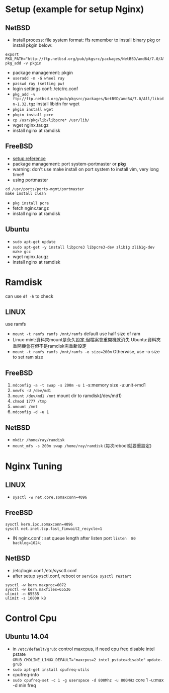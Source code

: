 # Setup (example for setup Nginx)

## NetBSD
* install process:  file system format: ffs  remember to install binary pkg or install pkgin below:
```
export PKG_PATH="http://ftp.netbsd.org/pub/pkgsrc/packages/NetBSD/amd64/7.0/All/"
pkg_add -v pkgin
```
* package management: pkgin
* `useradd -m -G wheel ray`
* `passwd ray (setting pw)`
* login settings conf: /etc/rc.conf
* `pkg_add -v ftp://ftp.netbsd.org/pub/pkgsrc/packages/NetBSD/amd64/7.0/All/libidn-1.32.tgz` install libidn for wget
* `pkgin install wget`
* `pkgin install pcre`
* `cp /usr/pkg/lib/libpcre* /usr/lib/`
* wget nginx.tar.gz
* install nginx at ramdisk


## FreeBSD  
* [setup reference](http://www.mobile01.com/topicdetail.php?f=300&t=2665811)
* package management: port system-portmaster or **pkg**
* warning: don't use make install on port system to install vim, very long time!!
* using portmaster
``` 
cd /usr/ports/ports-mgmt/portmaster
make install clean
```
* `pkg install pcre`
* fetch nginx.tar.gz
* install nginx at ramdisk

## Ubuntu
* `sudo apt-get update`
* `sudo apt-get -y install libpcre3 libpcre3-dev zlib1g zlib1g-dev make gcc`
* wget nginx.tar.gz
* install nginx at ramdisk

# Ramdisk
can use `df -h` to check

## LINUX
use ramfs

* `mount -t ramfs ramfs /mnt/ramfs`   default use half size of ram   
* Linux-mint:資料夾mount是永久設定,但檔案會重開機就消失  Ubuntu:資料夾重開機會在但不是ramdisk需重新設定
* `mount -t ramfs ramfs /mnt/ramfs -o size=200m`  Otherwise, use -o size to set ram size


## FreeBSD

1. `mdconfig -a -t swap -s 200m -u 1`   -s:memory size  -u:unit->md1  
2. `newfs -U /dev/md1`
3. `mount /dev/md1 /mnt`   mount dir to ramdisk(/dev/md1)
4. `chmod 1777 /tmp`
5. `umount /mnt`
6. `mdconfig -d -u 1`

## NetBSD

* `mkdir /home/ray/ramdisk`
* `mount_mfs -s 200m swap /home/ray/ramdisk` (每次reboot就要重設定)

# Nginx Tuning

## LINUX
* `sysctl -w net.core.somaxconn=4096`

## FreeBSD
```
sysctl kern.ipc.somaxconn=4096
sysctl net.inet.tcp.fast_finwait2_recycle=1
```
* IN nginx.conf : set queue length after listen port   `listen  80  backlog=1024;`

## NetBSD
* /etc/login.conf  /etc/sysctl.conf
* after setup sysctl.conf, reboot or `service sysctl restart`
```
sysctl -w kern.maxproc=6072
sysctl -w kern.maxfiles=65536
ulimit -n 65535
ulimit -s 10000 kB
```

# Control Cpu 

## Ubuntu 14.04
* in `/etc/default/grub`: control maxcpus, if need cpu freq disable intel pstate  
`GRUB_CMDLINE_LINUX_DEFAULT="maxcpus=2 intel_pstate=disable"` 
`update-grub`
* `sudo apt-get install cpufreq-utils`
* cpufreq-info
* `sudo cpufreq-set -c 1 -g userspace -d 800Mhz -u 800MHz` core 1 -u:max -d min  freq

